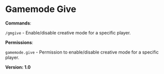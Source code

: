 # Gamemode Give

**Commands**:

`/gmgive` - Enable/disable creative mode for a specific player.


**Permissions**:

`gamemode.give` - Permission to enable/disable creative mode for a specific player.




**Version: 1.0**
